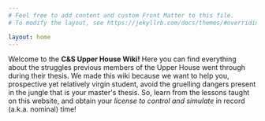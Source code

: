 ```yaml
---
# Feel free to add content and custom Front Matter to this file.
# To modify the layout, see https://jekyllrb.com/docs/themes/#overriding-theme-defaults

layout: home
---
```


Welcome to the **C&S Upper House Wiki!** Here you can find everything about the struggles previous members of the Upper House went through during their thesis. We made this wiki because we want to help you, prospective yet relatively virgin student, avoid the gruelling dangers present in the jungle that is your master's thesis. So, learn from the lessons taught on this website, and obtain your *license to control and simulate* in record (a.k.a. nominal) time!
